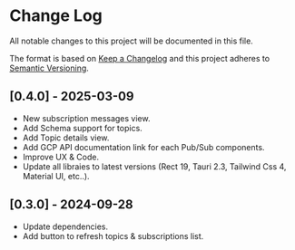 # Change Log

All notable changes to this project will be documented in this file.

The format is based on [Keep a Changelog](http://keepachangelog.com/)
and this project adheres to [Semantic Versioning](http://semver.org/).

## [0.4.0] - 2025-03-09

- New subscription messages view.
- Add Schema support for topics.
- Add Topic details view.
- Add GCP API documentation link for each Pub/Sub components.
- Improve UX & Code.
- Update all libraies to latest versions (Rect 19, Tauri 2.3, Tailwind Css 4, Material UI, etc..).

## [0.3.0] - 2024-09-28

- Update dependencies.
- Add button to refresh topics & subscriptions list.
